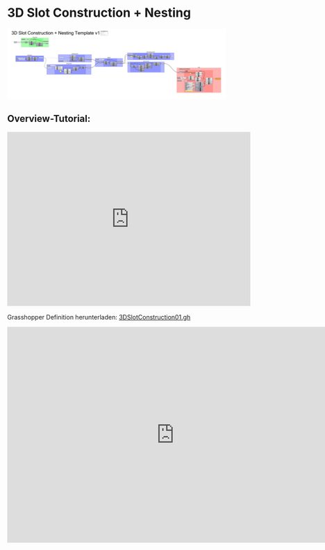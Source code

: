 # 3D Slot Construction + Nesting 

![3D Slot Construction GH Definition](assets/3DSlotConstruction01.gh.png)

## Overview-Tutorial:
<iframe width="560" height="400" src="https://www.youtube-nocookie.com/embed/JzR71XaZlNY?si=sj5NvVAUavneTAyw" title="YouTube video player" frameborder="0" allow="accelerometer; autoplay; clipboard-write; encrypted-media; gyroscope; picture-in-picture; web-share" referrerpolicy="strict-origin-when-cross-origin" allowfullscreen></iframe>

Grasshopper Definition herunterladen: [3DSlotConstruction01.gh](https://github.com/robin-gdwl/docs/raw/refs/heads/main/docs/Courses/Explorations_in_CNC/assets/3DSlotConstruction01.gh)

<iframe width="768" height="496" src="https://miro.com/app/live-embed/o9J_lY664nQ=/?focusWidget=3458764646125764684&embedMode=view_only_without_ui&embedId=588036734826" frameborder="0" scrolling="no" allow="fullscreen; clipboard-read; clipboard-write" allowfullscreen></iframe>

